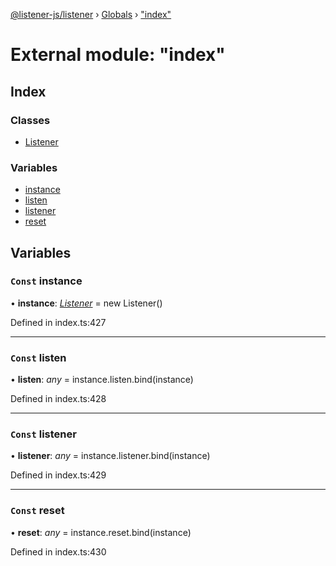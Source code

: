 [@listener-js/listener](../README.md) › [Globals](../globals.md) › ["index"](_index_.md)

# External module: "index"


## Index

### Classes

* [Listener](../classes/_index_.listener.md)

### Variables

* [instance](_index_.md#const-instance)
* [listen](_index_.md#const-listen)
* [listener](_index_.md#const-listener)
* [reset](_index_.md#const-reset)

## Variables

### `Const` instance

• **instance**: *[Listener](../classes/_index_.listener.md)* =  new Listener()

Defined in index.ts:427

___

### `Const` listen

• **listen**: *any* =  instance.listen.bind(instance)

Defined in index.ts:428

___

### `Const` listener

• **listener**: *any* =  instance.listener.bind(instance)

Defined in index.ts:429

___

### `Const` reset

• **reset**: *any* =  instance.reset.bind(instance)

Defined in index.ts:430